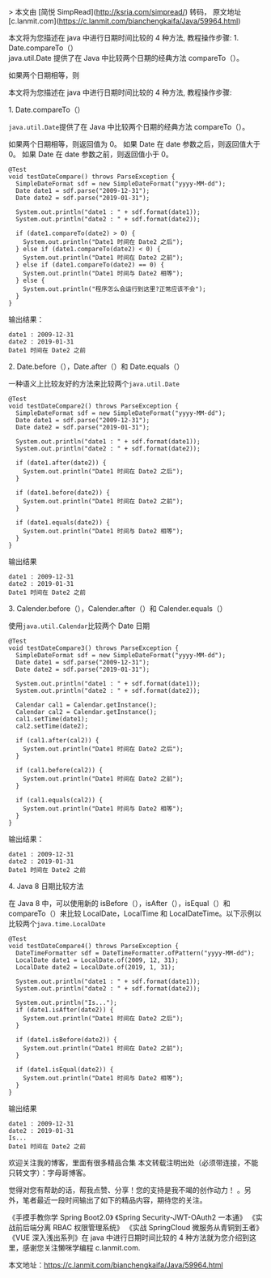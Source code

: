 \> 本文由 \[简悦 SimpRead\](http://ksria.com/simpread/) 转码， 原文地址 \[c.lanmit.com\](https://c.lanmit.com/bianchengkaifa/Java/59964.html)

本文将为您描述在 java 中进行日期时间比较的 4 种方法, 教程操作步骤: 1. Date.compareTo（）  
java.util.Date 提供了在 Java 中比较两个日期的经典方法 compareTo（）。

如果两个日期相等，则

本文将为您描述在 java 中进行日期时间比较的 4 种方法, 教程操作步骤:

1\. Date.compareTo（）

`java.util.Date`提供了在 Java 中比较两个日期的经典方法 compareTo（）。

如果两个日期相等，则返回值为 0。 如果 Date 在 date 参数之后，则返回值大于 0。 如果 Date 在 date 参数之前，则返回值小于 0。

```
@Test
void testDateCompare() throws ParseException {
  SimpleDateFormat sdf = new SimpleDateFormat("yyyy-MM-dd");
  Date date1 = sdf.parse("2009-12-31");
  Date date2 = sdf.parse("2019-01-31");

  System.out.println("date1 : " + sdf.format(date1));
  System.out.println("date2 : " + sdf.format(date2));

  if (date1.compareTo(date2) > 0) {
    System.out.println("Date1 时间在 Date2 之后");
  } else if (date1.compareTo(date2) < 0) {
    System.out.println("Date1 时间在 Date2 之前");
  } else if (date1.compareTo(date2) == 0) {
    System.out.println("Date1 时间与 Date2 相等");
  } else {
    System.out.println("程序怎么会运行到这里?正常应该不会");
  }
}
```

输出结果：

```
date1 : 2009-12-31
date2 : 2019-01-31
Date1 时间在 Date2 之前
```

2\. Date.before（），Date.after（）和 Date.equals（）

一种语义上比较友好的方法来比较两个`java.util.Date`

```
@Test
void testDateCompare2() throws ParseException {
  SimpleDateFormat sdf = new SimpleDateFormat("yyyy-MM-dd");
  Date date1 = sdf.parse("2009-12-31");
  Date date2 = sdf.parse("2019-01-31");

  System.out.println("date1 : " + sdf.format(date1));
  System.out.println("date2 : " + sdf.format(date2));

  if (date1.after(date2)) {
    System.out.println("Date1 时间在 Date2 之后");
  }

  if (date1.before(date2)) {
    System.out.println("Date1 时间在 Date2 之前");
  }

  if (date1.equals(date2)) {
    System.out.println("Date1 时间与 Date2 相等");
  }
}
```

输出结果

```
date1 : 2009-12-31
date2 : 2019-01-31
Date1 时间在 Date2 之前
```

3\. Calender.before（），Calender.after（）和 Calender.equals（）

使用`java.util.Calendar`比较两个 Date 日期

```
@Test
void testDateCompare3() throws ParseException {
  SimpleDateFormat sdf = new SimpleDateFormat("yyyy-MM-dd");
  Date date1 = sdf.parse("2009-12-31");
  Date date2 = sdf.parse("2019-01-31");

  System.out.println("date1 : " + sdf.format(date1));
  System.out.println("date2 : " + sdf.format(date2));

  Calendar cal1 = Calendar.getInstance();
  Calendar cal2 = Calendar.getInstance();
  cal1.setTime(date1);
  cal2.setTime(date2);

  if (cal1.after(cal2)) {
    System.out.println("Date1 时间在 Date2 之后");
  }

  if (cal1.before(cal2)) {
    System.out.println("Date1 时间在 Date2 之前");
  }

  if (cal1.equals(cal2)) {
    System.out.println("Date1 时间与 Date2 相等");
  }
}
```

输出结果：

```
date1 : 2009-12-31
date2 : 2019-01-31
Date1 时间在 Date2 之前
```

4\. Java 8 日期比较方法

在 Java 8 中，可以使用新的 isBefore（），isAfter（），isEqual（）和 compareTo（）来比较 LocalDate，LocalTime 和 LocalDateTime。以下示例以比较两个`java.time.LocalDate`

```
@Test
void testDateCompare4() throws ParseException {
  DateTimeFormatter sdf = DateTimeFormatter.ofPattern("yyyy-MM-dd");
  LocalDate date1 = LocalDate.of(2009, 12, 31);
  LocalDate date2 = LocalDate.of(2019, 1, 31);

  System.out.println("date1 : " + sdf.format(date1));
  System.out.println("date2 : " + sdf.format(date2));

  System.out.println("Is...");
  if (date1.isAfter(date2)) {
    System.out.println("Date1 时间在 Date2 之后");
  }

  if (date1.isBefore(date2)) {
    System.out.println("Date1 时间在 Date2 之前");
  }

  if (date1.isEqual(date2)) {
    System.out.println("Date1 时间与 Date2 相等");
  }
}
```

输出结果

```
date1 : 2009-12-31
date2 : 2019-01-31
Is...
Date1 时间在 Date2 之前
```

欢迎关注我的博客，里面有很多精品合集 本文转载注明出处（必须带连接，不能只转文字）：字母哥博客。

觉得对您有帮助的话，帮我点赞、分享！您的支持是我不竭的创作动力！ 。另外，笔者最近一段时间输出了如下的精品内容，期待您的关注。

《手摸手教你学 Spring Boot2.0》 《Spring Security-JWT-OAuth2 一本通》 《实战前后端分离 RBAC 权限管理系统》 《实战 SpringCloud 微服务从青铜到王者》 《VUE 深入浅出系列》在 java 中进行日期时间比较的 4 种方法就为您介绍到这里，感谢您关注懒咪学编程 c.lanmit.com.

本文地址：https://c.lanmit.com/bianchengkaifa/Java/59964.html
